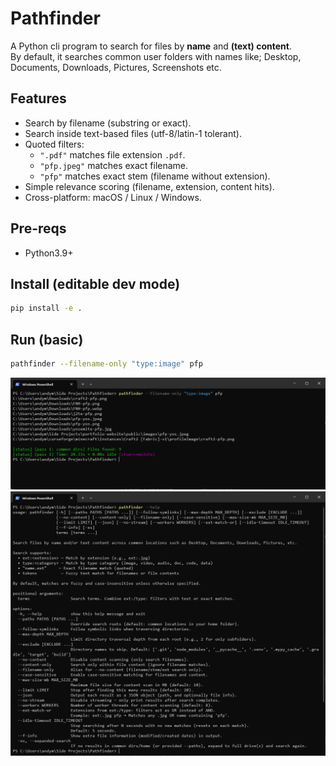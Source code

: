 # Pathfinder

A Python cli program to search for files by **name** and **(text) content**.  
By default, it searches common user folders with names like; Desktop, Documents, Downloads, Pictures, Screenshots etc.


## Features
- Search by filename (substring or exact).
- Search inside text-based files (utf-8/latin-1 tolerant).
- Quoted filters:
  - `".pdf"` matches file extension `.pdf`.
  - `"pfp.jpeg"` matches exact filename.
  - `"pfp"` matches exact stem (filename without extension).
- Simple relevance scoring (filename, extension, content hits).
- Cross-platform: macOS / Linux / Windows.

## Pre-reqs
- Python3.9+

## Install (editable dev mode)
```bash
pip install -e .
```
## Run (basic)
```bash
pathfinder --filename-only "type:image" pfp
```

![Example Output](ex-output.png) 
![Help Description](help-desc.png)
